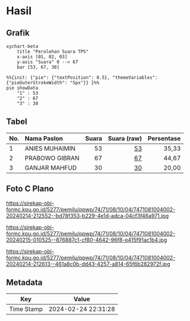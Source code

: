 # Hasil

## Grafik

```mermaid
xychart-beta
    title "Perolehan Suara TPS"
    x-axis [01, 02, 03]
    y-axis "Suara" 0 --> 67
    bar [53, 67, 30]
```

```mermaid
%%{init: {"pie": {"textPosition": 0.5}, "themeVariables": {"pieOuterStrokeWidth": "5px"}} }%%
pie showData
    "1" : 53
    "2" : 67
    "3" : 30
```

## Tabel

| No. | Nama Paslon    | Suara | Suara (raw) | Persentase |
|:--- |:-------------- | -----:| -----------:| ----------:|
| 1   | ANIES MUHAIMIN | 53    | [53][p-1]   | 35,33      |
| 2   | PRABOWO GIBRAN | 67    | [67][p-2]   | 44,67      |
| 3   | GANJAR MAHFUD  | 30    | [30][p-3]   | 20,00      |


[p-1]: https://github.com/gigit-pemilu/pemilu-2024-74-sulawesi-tenggara/blob/main/pilpres/hitung-suara/sub/74-sulawesi-tenggara/sub/71-kota-kendari/sub/08-kadia/sub/1004-wowawanggu/sub/002-tps/sub/paslon-1.txt
[p-2]: https://github.com/gigit-pemilu/pemilu-2024-74-sulawesi-tenggara/blob/main/pilpres/hitung-suara/sub/74-sulawesi-tenggara/sub/71-kota-kendari/sub/08-kadia/sub/1004-wowawanggu/sub/002-tps/sub/paslon-2.txt
[p-3]: https://github.com/gigit-pemilu/pemilu-2024-74-sulawesi-tenggara/blob/main/pilpres/hitung-suara/sub/74-sulawesi-tenggara/sub/71-kota-kendari/sub/08-kadia/sub/1004-wowawanggu/sub/002-tps/sub/paslon-3.txt

## Foto C Plano

https://sirekap-obj-formc.kpu.go.id/5277/pemilu/ppwp/74/71/08/10/04/7471081004002-20240214-212552--bd78f353-b229-4e1d-adca-04cf3f46a971.jpg

https://sirekap-obj-formc.kpu.go.id/5277/pemilu/ppwp/74/71/08/10/04/7471081004002-20240215-010525--876887c1-cf80-4642-96f8-e415f91ac1b4.jpg

https://sirekap-obj-formc.kpu.go.id/5277/pemilu/ppwp/74/71/08/10/04/7471081004002-20240214-212613--461a8c0b-dd43-4257-a814-65f6b282972f.jpg


## Metadata

| Key        | Value               |
| ---------- | ------------------- |
| Time Stamp | 2024-02-24 22:31:28 |



